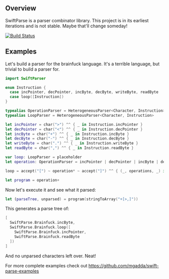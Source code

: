 ## Overview

SwiftParse is a parser combinator library. This project is in its earliest
iterations and is not stable. Maybe that'll change someday!

[![Build Status](https://travis-ci.org/mgadda/swift-parse.svg?branch=master)](https://travis-ci.org/mgadda/swift-parse)

## Examples

Let's build a parser for the brainfuck language. It's a terrible language, but
trivial to build a parser for.

```swift
import SwiftParser

enum Instruction {
  case incPointer, decPointer, incByte, decByte, writeByte, readByte
  case loop([Instruction])
}

typealias OperationParser = HeterogeneousParser<Character, Instruction>
typealias LoopParser = HeterogeneousParser<Character, Instruction>

let incPointer = char(">") ^^ { _ in Instruction.incPointer }
let decPointer = char("<") ^^ { _ in Instruction.decPointer }
let incByte = char("+") ^^ { _ in Instruction.incByte }
let decByte = char("-") ^^ { _ in Instruction.decByte }
let writeByte = char(".") ^^ { _ in Instruction.writeByte }
let readByte = char(",") ^^ { _ in Instruction.readByte }

var loop: LoopParser = placeholder
let operation: OperationParser = incPointer | decPointer | incByte | decByte | writeByte | readByte | loop

loop = accept("[") ~ operation* ~ accept("]") ^^ { (_, operations, _) in Instruction.loop(operations) }

let program = operation+
```

Now let's execute it and see what it parsed:
```swift
let (parseTree, unparsed) = program(stringToArray("+[>,]"))
```

This generates a parse tree of:

```swift
[
  SwiftParse.Brainfuck.incByte,
  SwiftParse.Brainfuck.loop([
    SwiftParse.Brainfuck.incPointer,
    SwiftParse.Brainfuck.readByte
  ])
]
```

And no unparsed characters left over. Neat!

For more complete examples check out https://github.com/mgadda/swift-parse-examples